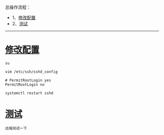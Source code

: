 总操作流程：
- 1、[修改配置](#Linux-01)
- 2、[测试](#Linux-02)

***
# <a name="Linux-01" href="#" >修改配置</a>

```
su

vim /etc/ssh/sshd_config
```

```
# PermitRootLogin yes
PermitRootLogin no
```

```
systemctl restart sshd
```

# <a name="Linux-02" href="#" >测试</a>

```
远端测试一下
```
